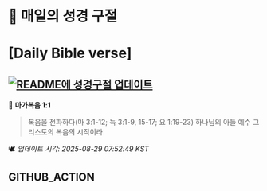# 🙏 매일의 성경 구절
# [Daily Bible verse]
## [![README에 성경구절 업데이트](https://github.com/DONGSUKA/first_test/actions/workflows/update-readme-bible.yml/badge.svg)](https://github.com/DONGSUKA/first_test/actions/workflows/update-readme-bible.yml)
<!-- START_BIBLE_VERSE -->
📖 **마가복음 1:1**
> 복음을 전파하다(마 3:1-12; 눅 3:1-9, 15-17; 요 1:19-23) 하나님의 아들 예수 그리스도의 복음의 시작이라

🕊️ _업데이트 시각: 2025-08-29 07:52:49 KST_
  <!-- END_BIBLE_VERSE -->
## GITHUB_ACTION
